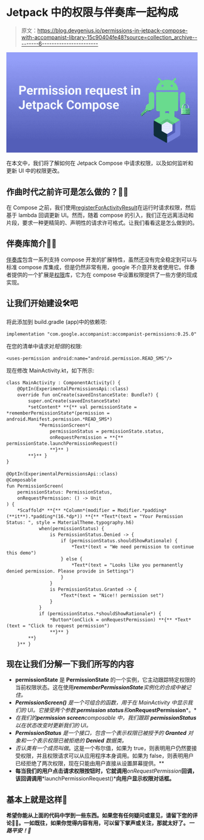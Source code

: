 # Jetpack 中的权限与伴奏库一起构成

> 原文：<https://blog.devgenius.io/permissions-in-jetpack-compose-with-accompanist-library-15c90404fe48?source=collection_archive---------6----------------------->

![](img/f733a9845216cde2d85158cd8184cb59.png)

在本文中，我们将了解如何在 Jetpack Compose 中请求权限，以及如何监听和更新 UI 中的权限更改。

## 作曲时代之前许可是怎么做的？🧐🤔

在 Compose 之前，我们使用[registerForActivityResult](https://developer.android.com/training/permissions/requesting#request-permission)在运行时请求权限，然后基于 lambda 回调更新 UI。然而，随着 compose 的引入，我们正在远离活动和片段，要求一种更精简的、声明性的请求许可格式。让我们看看这是怎么做到的。

## 伴奏库简介🎊🎊

[伴奏库](https://github.com/google/accompanist)包含一系列支持 compose 开发的扩展特性，虽然还没有完全稳定到可以与标准 compose 库集成，但是仍然非常有用，google 不介意开发者使用它。伴奏者提供的一个扩展是[权限](https://github.com/google/accompanist/tree/main/permissions)库，它为在 compose 中设置权限提供了一些方便的现成实现。

## 让我们开始建设🛠吧

将此添加到 build.gradle (app)中的依赖项:

```
implementation "com.google.accompanist:accompanist-permissions:0.25.0"
```

在您的清单中请求对*短信*的权限:

```
<uses-permission android:name="android.permission.READ_SMS"/>
```

现在修改 MainActivity.kt，如下所示:

```
class MainActivity : ComponentActivity() {
    @OptIn(ExperimentalPermissionsApi::class)
    override fun onCreate(savedInstanceState: Bundle?) {
        super.onCreate(savedInstanceState)
        *setContent* **{** val permissionState = *rememberPermissionState*(permission = android.Manifest.permission.*READ_SMS*)
            *PermissionScreen*(
                permissionStatus = permissionState.status,
                onRequestPermission = **{** permissionState.launchPermissionRequest()
                **}** )
        **}** }
}

@OptIn(ExperimentalPermissionsApi::class)
@Composable
fun PermissionScreen(
    permissionStatus: PermissionStatus,
    onRequestPermission: () -> Unit
) {
    *Scaffold* **{** *Column*(modifier = Modifier.*padding*(**it**).*padding*(16.*dp*)) **{** *Text*(text = "Your Permission Status: ", style = MaterialTheme.typography.h6)
            when(permissionStatus) {
                is PermissionStatus.Denied -> {
                    if (permissionStatus.shouldShowRationale) {
                        *Text*(text = "We need permission to continue this demo")
                    } else {
                        *Text*(text = "Looks like you permanently denied permission. Please provide in Settings")
                    }
                }
                is PermissionStatus.Granted -> {
                    *Text*(text = "Nice!! permission set")
                }
            }
            if (permissionStatus.*shouldShowRationale*) {
                *Button*(onClick = onRequestPermission) **{** *Text*(text = "Click to request permission")
                **}** }
        **}
    }** }
```

## 现在让我们分解一下我们所写的内容

*   **permissionState** 是 **PermissionState** 的一个实例，它主动跟踪特定权限的当前权限状态。这在使用***rememberPermissionState****实例化的合成中被记住。*
*   ***PermissionScreen()** 是一个可组合的函数，用于在 MainActivity 中显示我们的 UI。它接受两个参数:***permission status***和***onRequestPermission***。*
*   *在我们的**permission screen**composable 中，我们跟踪 **permissionStatus** 以在状态改变时更新我们的 UI。*
*   ***PermissionStatus** 是一个接口，包含一个表示权限已被授予的 **Granted** 对象和一个表示权限已被拒绝的 **Denied** 数据类。*
*   *否认类有一个成员叫做*。这是一个布尔值，如果为 true，则表明用户仍然要接受权限，并且权限请求可以从应用程序本身调用。如果为 false，则表明用户已经拒绝了两次权限，现在只能由用户直接从设置屏幕提供。**
*   **每当我们的用户点击请求权限按钮时，它就调用***onRequestPermission***回调，该回调调用***launchPermissionRequest()***向用户显示权限对话框。**

## **基本上就是这样🙂**

**希望你能从上面的代码中学到一些东西。如果您有任何疑问或意见，请留下您的评论🙌🏼。一如既往，如果你觉得内容有用，可以留下掌声或关注，那就太好了。*一路平安！🦄***